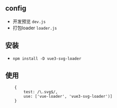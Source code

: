 ## config
- 开发预览 `dev.js`
- 打包loader `loader.js`


## 安装
- `npm install -D vue3-svg-loader`

## 使用
```
    {
        test: /\.svg$/,
        use: ['vue-loader', 'vue3-svg-loader')]
    }
```    
